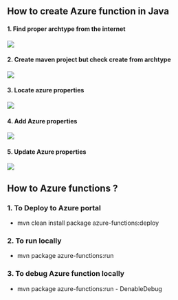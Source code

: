 ## How to create Azure function in Java ##
#### 1. Find proper archtype from the internet ####
<img src="arch-step1.png"/>

#### 2. Create maven project but check create from archtype ####
<img src="arch-step2.png"/>

#### 3. Locate azure properties ####
<img src="arch-step3.png"/>

#### 4. Add Azure properties ####
<img src="arch-step4.png"/>

#### 5. Update Azure properties ####
<img src="arch-step5.png"/>


## How to  Azure functions ? ##

### 1. To Deploy to Azure portal ###
- mvn clean install package azure-functions:deploy

### 2. To run locally ###
- mvn package azure-functions:run

### 3. To debug Azure function locally ###
- mvn package azure-functions:run - DenableDebug